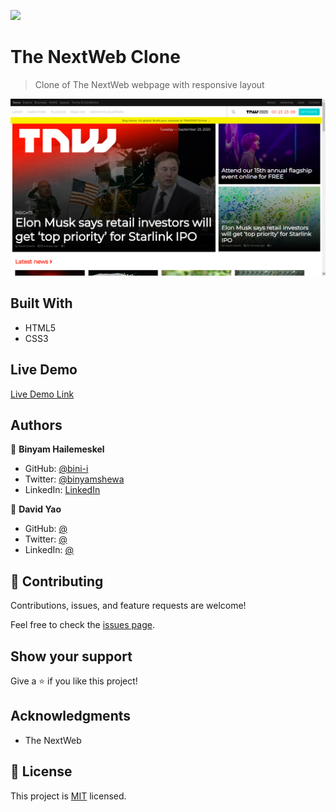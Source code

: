 ![](https://img.shields.io/badge/Microverse-blueviolet)

# The NextWeb Clone

> Clone of The NextWeb webpage with responsive layout

![screenshot](app_screenshot.png)

## Built With

- HTML5
- CSS3

## Live Demo

[Live Demo Link]()

## Authors

👤 **Binyam Hailemeskel**

- GitHub: [@bini-i](https://github.com/bini-i)
- Twitter: [@binyamshewa](https://twitter.com/binyamshewa)
- LinkedIn: [LinkedIn](https://www.linkedin.com/in/binyam-hailemeskel-728048151/)

👤 **David Yao**

- GitHub: [@](https://github.com/daviidy)
- Twitter: [@](https://twitter.com/)
- LinkedIn: [@](https://www.linkedin.com/)

## 🤝 Contributing

Contributions, issues, and feature requests are welcome!

Feel free to check the [issues page](issues/).

## Show your support

Give a ⭐️ if you like this project!

## Acknowledgments

- The NextWeb

## 📝 License

This project is [MIT](lic.url) licensed.

